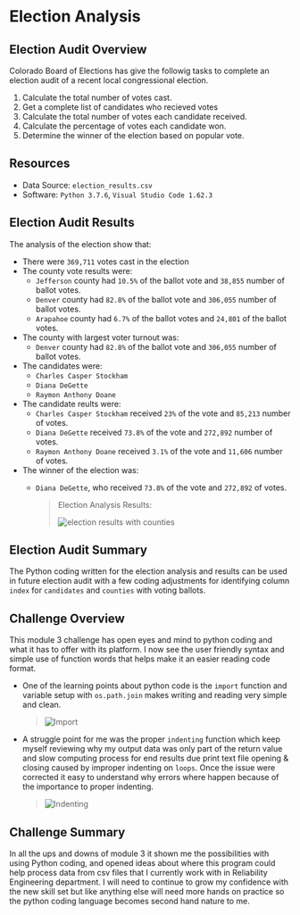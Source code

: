 # Election Analysis

## Election Audit Overview
Colorado Board of Elections has give the followig tasks to complete an election audit of a recent local congressional election.

1. Calculate the total number of votes cast.
2. Get a complete list of candidates who recieved votes
3. Calculate the total number of votes each candidate received.
4. Calculate the percentage of votes each candidate won.
5. Determine the winner of the election based on popular vote.

## Resources
- Data Source: `election_results.csv`
- Software: `Python 3.7.6`, `Visual Studio Code 1.62.3`

## Election Audit Results
The analysis of the election show that:
- There were `369,711` votes cast in the election
- The county vote results were:
    - `Jefferson` county had `10.5%` of the ballot vote and `38,855` number of ballot votes.
    - `Denver` county had `82.8%` of the ballot vote and `306,055` number of ballot votes.
    - `Arapahoe` county had `6.7%` of the ballot votes and `24,801` of the ballot votes.
- The county with largest voter turnout was:
    - `Denver` county had `82.8%` of the ballot vote and `306,055` number of ballot votes.
- The candidates were:
    - `Charles Casper Stockham`
    - `Diana DeGette`
    - `Raymon Anthony Doane`
- The candidate reults were:
    - `Charles Casper Stockham` received `23%` of the vote and `85,213` number of votes.
    - `Diana DeGette` received `73.8%` of the vote and `272,892` number of votes.
    - `Raymon Anthony Doane` received `3.1%` of the vote and `11,606` number of votes.
- The winner of the election was:
    - `Diana DeGette`, who received `73.8%` of the vote and `272,892` of votes.
    
        > Election Analysis Results:
        > 
        > ![election results with counties](https://user-images.githubusercontent.com/92836648/142778744-683e45f0-199f-4ac6-8cda-c5f84aff25e0.png)

## Election Audit Summary
The Python coding written for the election analysis and results can be used in future election audit with a few coding adjustments for identifying column `index` for `candidates` and `counties` with voting ballots.


## Challenge Overview
This module 3 challenge has open eyes and mind to python coding and what it has to offer with its platform. I now see the user friendly syntax and simple use of function words that helps make it an easier reading code format. 

- One of the learning points about python code is the `import` function and variable setup with `os.path.join` makes writing and reading very simple and clean.
    
    >  ![Import](https://user-images.githubusercontent.com/92836648/142743555-b5695138-7791-4aa3-b10b-78a34c0d8165.png)

- A struggle point for me was the proper `indenting` function which keep myself reviewing why my output data was only part of the return value and slow computing process for end results due print text file opening & closing caused by improper indenting on `loops`. Once the issue were corrected it easy to understand why errors where happen because of the importance to proper indenting.

    >![Indenting ](https://user-images.githubusercontent.com/92836648/142743556-67edfb9c-f70c-4f50-9f92-eaa61516288d.png)

## Challenge Summary
In all the ups and downs of module 3 it shown me the possibilities with using Python coding, and opened ideas about where this program could help process data from csv files that I currently work with in Reliability Engineering department. I will need to continue to grow my confidence with the new skill set but like anything else will need more hands on practice so the python coding language becomes second hand nature to me.
